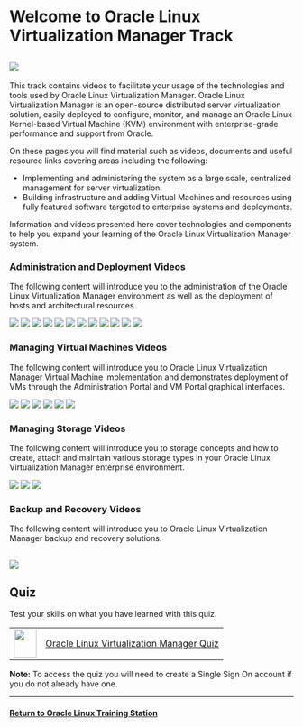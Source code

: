 
# Welcome to Oracle Linux Virtualization Manager Track
![](../common/images/OLVM-1200x200-banner.png)
---
This track contains videos to facilitate your usage of the technologies and tools used by Oracle Linux Virtualization Manager. Oracle Linux Virtualization Manager is an open-source distributed server virtualization solution, easily deployed to configure, monitor, and manage an Oracle Linux Kernel-based Virtual Machine (KVM) environment with enterprise-grade performance and support from Oracle.

On these pages you will find material such as videos, documents and useful resource links covering areas including the following:
- Implementing and administering the system as a large scale, centralized management for server virtualization.
- Building infrastructure and adding Virtual Machines and resources using fully featured software targeted to enterprise systems and deployments.

Information and videos presented here cover technologies and components to help you expand your learning of the Oracle Linux Virtualization Manager system.

### Administration and Deployment Videos
The following content will introduce you to the administration of the Oracle Linux Virtualization Manager environment as well as the deployment of hosts and architectural resources.

[![](../common/images/usergroups_tmp.png)](https://youtu.be/oAfSLvIsUac)
[![](../common/images/rolesperm_tmp.png)](https://youtu.be/zjXX8EYIBzA)
[![](../common/images/addkvmhost_tmp.png)](https://youtu.be/qMbUVnCbW7g)
[![](../common/images/createvcnolvm_tmp.png)](https://youtu.be/RV6BSBOyjDU)
[![](../common/images/buprestolvm_tmp.png)](https://youtu.be/j-BWLlD2yfI)
[![](../common/images/upgkvmhostolvm_tmp.png)](https://youtu.be/T07HSTrODRw)
[![](../common/images/vlansolvm_tmp.png)](https://youtu.be/K-l7siJcDwI)
[![](../common/images/restapiolvm_tmp.png)](https://youtu.be/lk2kIUE-QU4)
[![](../common/images/backupapiolvm_tmp.png)](https://youtu.be/aLvNcNd5r50)
[![](../common/images/hyperconvolvm_tmp.png)](https://youtu.be/FPHRC5mCxgQ)
[![](../common/images/migrateVMKVMolvm_tmp.png)](https://youtu.be/DqUi9dOInts)
[![](../common/images/migrateovirtolvm_tmp.png)](https://youtu.be/Gs7qKGd4iTM)

### Managing Virtual Machines Videos
The following content will introduce you to Oracle Linux Virtualization Manager Virtual Machine implementation and demonstrates deployment of VMs through the Administration Portal and VM Portal graphical interfaces.

[![](../common/images/createvmolvm_tmp.png)](https://youtu.be/clYVICSQ4MY)
[![](../common/images/createtempolvm_tmp.png)](https://youtu.be/QbJV0VfXpg8)
[![](../common/images/createvmtempolvm_tmp.png)](https://youtu.be/WikfPdtbwEs)
[![](../common/images/expasovasolvm_tmp.png)](https://youtu.be/G-GfXxfCI-Q)
[![](../common/images/createvmsnapolvm_tmp.png)](https://youtu.be/s9u5gRQPSjQ)
[![](../common/images/restvmsnapolvm_tmp.png)](https://youtu.be/KV-1cCFg4NU)

### Managing Storage Videos
The following content will introduce you to storage concepts and how to create, attach and maintain various storage types in your Oracle Linux Virtualization Manager enterprise environment.

[![](../common/images/iscsiolvm_tmp.png)](https://youtu.be/EeOL9wjwoMU)
[![](../common/images/nfsolvm_tmp.png)](https://youtu.be/NRQ2KVaLHOw)
[![](../common/images/upresdssolvm_tmp.png)](https://youtu.be/KE3uuQObJZw)

### Backup and Recovery Videos
The following content will introduce you to Oracle Linux Virtualization Manager backup and recovery solutions.

[![](../common/images/drolvm_tmp.png)](https://youtu.be/0VSo7ZGIdo8)
---
## Quiz
Test your skills on what you have learned with this quiz.   
 
<table>
    <tr>
    <td><img src="../common/images/quiz_v2.png" width="40" height="50"></td>
    <td><a href="https://apexapps.oracle.com/pls/apex/f?p=ST_QUIZ:200:0::::P200_QUIZ_KEY:CMMO0UH">Oracle Linux Virtualization Manager Quiz</a></td>
  </tr>
</table>    
<b>Note:</b> To access the quiz you will need to create a Single Sign On account if you do not already have one.

---
#### [Return to Oracle Linux Training Station](../README.md)
